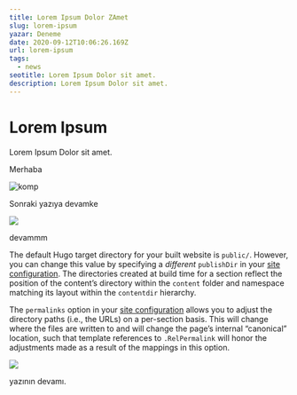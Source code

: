 ```yaml
---
title: Lorem Ipsum Dolor ZAmet
slug: lorem-ipsum
yazar: Deneme
date: 2020-09-12T10:06:26.169Z
url: lorem-ipsum
tags:
  - news
seotitle: Lorem Ipsum Dolor sit amet.
description: Lorem Ipsum Dolor sit amet.
---
```

# **Lorem Ipsum**

Lorem Ipsum Dolor sit amet.

Merhaba

![komp](/img/Composition-No.I-with-Red-and-Blue.png "kompozisyon")

Sonraki yazıya devamke

![](/img/Lissitzky_El_1924-25_Proun.jpg)

devammm

The default Hugo target directory for your built website is `public/`. However, you can change this value by specifying a *different* `publishDir` in your [site configuration](https://gohugo.io/getting-started/configuration/). The directories created at build time for a section reflect the position of the content’s directory within the `content` folder and namespace matching its layout within the `contentdir` hierarchy.

The `permalinks` option in your [site configuration](https://gohugo.io/getting-started/configuration/) allows you to adjust the directory paths (i.e., the URLs) on a per-section basis. This will change where the files are written to and will change the page’s internal “canonical” location, such that template references to `.RelPermalink` will honor the adjustments made as a result of the mappings in this option.

![](/img/dieter-rams-kf-20.png)

yazının devamı.